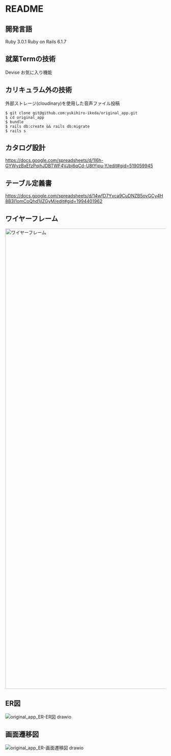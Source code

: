 # README

開発言語
----------
Ruby 3.0.1
Ruby on Rails 6.1.7

就業Termの技術
----------
Devise
お気に入り機能

カリキュラム外の技術
----------
外部ストレージ(cloudinary)を使用した音声ファイル投稿

```
$ git clone git@github.com:yukihiro-ikeda/original_app.git
$ cd original_app
$ bundle
$ rails db:create && rails db:migrate
$ rails s
```

カタログ設計
-----------
https://docs.google.com/spreadsheets/d/1l6h-GYWyzBxEfzPqihJDBTWF4VJbj6qCd-U8tYjpu-Y/edit#gid=519059945

テーブル定義書
-----------
https://docs.google.com/spreadsheets/d/14wfD7Yvca9CuDNZB5ovGCy4H8B3I1omCoQhd1jIZGyM/edit#gid=1994401962

ワイヤーフレーム
-----------
 <img width="1440" alt="ワイヤーフレーム" src="https://user-images.githubusercontent.com/112834004/205644019-c0e7b155-2014-428a-898d-4b33fe0a63e6.png">


ER図
-----------
![original_app_ER-ER図 drawio](https://user-images.githubusercontent.com/112834004/205644266-09f644ef-3429-409d-adfa-827cbf2ba82e.png)

画面遷移図
-----------
![original_app_ER-画面遷移図 drawio](https://user-images.githubusercontent.com/112834004/205644293-bd84d2d0-4d0f-4f1a-add4-7c8452256095.png)
